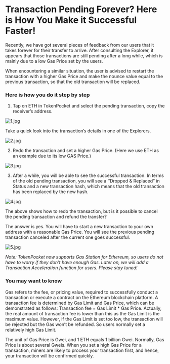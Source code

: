 # Transaction Pending Forever? Here is How You Make it Successful Faster!

Recently, we have got several pieces of feedback from our users that it takes forever for their transfer to arrive. After consulting the Explorer, it appears that those transactions are still pending after a long while, which is mainly due to a low Gas Price set by the users.

When encountering a similar situation, the user is advised to restart the transaction with a higher Gas Price and make the nounce value equal to the previous transaction, so that the old transaction will be replaced.

### Here is how you do it step by step <a id="4c22"></a>

1. Tap on ETH in TokenPocket and select the pending transaction, copy the receiver’s address.

![1.jpg](https://tokenpockethelpsupport.zendesk.com/hc/article_attachments/900002283123/1.jpg)

Take a quick look into the transaction’s details in one of the Explorers.

![2.jpg](https://tokenpockethelpsupport.zendesk.com/hc/article_attachments/900002283103/2.jpg)

2. Redo the transaction and set a higher Gas Price. \(Here we use ETH as an example due to its low GAS Price.\)

![3.jpg](https://tokenpockethelpsupport.zendesk.com/hc/article_attachments/900002305626/3.jpg)

3. After a while, you will be able to see the successful transaction. In terms of the old pending transaction, you will see a ‘’Dropped & Replaced” in Status and a new transaction hash, which means that the old transaction has been replaced by the new hash.

![4.jpg](https://tokenpockethelpsupport.zendesk.com/hc/article_attachments/900002305646/4.jpg)

The above shows how to redo the transaction, but is it possible to cancel the pending transaction and refund the transfer?

The answer is yes. You will have to start a new transaction to your own address with a reasonable Gas Price. You will see the previous pending transaction canceled after the current one goes successful.

![5.jpg](https://tokenpockethelpsupport.zendesk.com/hc/article_attachments/900002283203/5.jpg)

_Note: TokenPocket now supports Gas Station for Ethereum, so users do not have to worry if they don’t have enough Gas. Later on, we will add a Transaction Acceleration function for users. Please stay tuned!_

###  

### You may want to know <a id="2ab5"></a>

Gas refers to the fee, or pricing value, required to successfully conduct a transaction or execute a contract on the Ethereum blockchain platform. A transaction fee is determined by Gas Limit and Gas Price, which can be demonstrated as follows: Transaction fee = Gas Limit \* Gas Price. Actually, the real amount of transaction fee is lower than this as the Gas Limit is the maximum value. However, if the Gas Limit is set too low, the transaction will be rejected but the Gas won’t be refunded. So users normally set a relatively high Gas Limit.

The unit of Gas Price is Gwei, and 1 ETH equals 1 billion Gwei. Normally, Gas Price is about several Gweis. When you set a high Gas Price for a transaction, miners are likely to process your transaction first, and hence, your transaction will be confirmed quickly.

